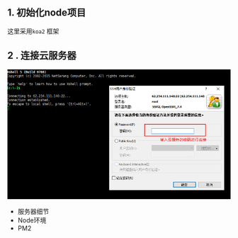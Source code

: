 ## 1. 初始化node项目
这里采用`koa2` 框架

## 2 . 连接云服务器

![20200314160129.png](https://raw.githubusercontent.com/yayxs/Pics/master/img/20200314160129.png)

- 服务器细节
- Node环境
- PM2 